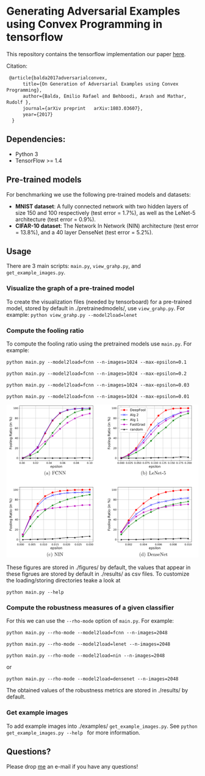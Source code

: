 # Generating Adversarial Examples using Convex Programming in tensorflow
This repository contains the tensorflow implementation our paper [here](https://arxiv.org/abs/1803.03607).

Citation:

     @article{balda2017adversarialconvex,
          title={On Generation of Adversarial Examples using Convex Programming},
          author={Balda, Emilio Rafael and Behboodi, Arash and Mathar, Rudolf },
          journal={arXiv preprint 	arXiv:1803.03607},
          year={2017}
      }

## Dependencies:

+ Python 3
+ TensorFlow >= 1.4

## Pre-trained models

For benchmarking we use the following pre-trained models and datasets:

* **MNIST dataset**: A fully connected network with two hidden layers of size $150$ and $100$ respectively (test error = 1.7\%), as well as the LeNet-$5$ architecture (test error = 0.9\%).
* **CIFAR-10 dataset**:  The Network In Network (NIN) architecture (test error = 13.8\%), and a $40$ layer DenseNet (test error = 5.2\%).

## Usage

There are 3 main scripts: `main.py`, `view_grahp.py`, and `get_example_images.py`.

### Visualize the graph of a pre-trained model

To create the visualization files (needed by tensorboard) for a pre-trained model, stored by default in ./pretrainedmodels/, use `view_grahp.py`. For example:
``
python view_grahp.py --model2load=lenet
``

### Compute the fooling ratio

To compute the fooling ratio using the pretrained models use `main.py`. For example:

```
python main.py --model2load=fcnn --n-images=1024 --max-epsilon=0.1
```
```
python main.py --model2load=fcnn --n-images=1024 --max-epsilon=0.2
```
```
python main.py --model2load=fcnn --n-images=1024 --max-epsilon=0.03
```
```
python main.py --model2load=fcnn --n-images=1024 --max-epsilon=0.01
```
![result](resultingfigures.png)

These figures are stored in ./figures/ by default, the values that appear in these figrues are stored by default in ./results/ as csv files. To customize the loading/storing directories teake a look at 
```
python main.py --help
```

### Compute the robustness measures of a given classifier

For this we can use the `--rho-mode` option of `main.py`. For example:
```
python main.py --rho-mode --model2load=fcnn --n-images=2048
```
```
python main.py --rho-mode --model2load=lenet --n-images=2048
```
```
python main.py --rho-mode --model2load=nin --n-images=2048
```
or
```
python main.py --rho-mode --model2load=densenet --n-images=2048
```

The obtained values of the robustness metrics are stored in ./results/ by default. 

### Get example images

To add example images into ./examples/ `get_example_images.py`. See 
``
python get_example_images.py --help 
``
for more information.

## Questions?

Please drop [me](http://ti.rwth-aachen.de/staff/page.php?user=Emilio%20Balda) an e-mail if you have any questions!
